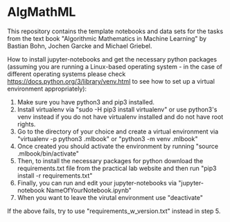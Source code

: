 # AlgMathML

This repository contains the template notebooks and data sets for the tasks from the text book "Algorithmic Mathematics in Machine Learning" by Bastian Bohn, Jochen Garcke and Michael Griebel.

How to install jupyter-notebooks and get the necessary python packages (assuming
you are running a Linux-based operating system - in the case of different operating systems please check https://docs.python.org/3/library/venv.html to see how to set up a virtual environment appropriately):

1. Make sure you have python3 and pip3 installed.
2. Install virtualenv via 
	"sudo -H pip3 install virtualenv"
   or use python3's venv instead if you do not have virtualenv installed and do
   not have root rights.
3. Go to the directory of your choice and create a virtual environment via
	"virtualenv -p python3 .mlbook"
	or
	"python3 -m venv .mlbook"
4. Once created you should activate the environment by running
	"source .mlbook/bin/activate"
5. Then, to install the necessary packages for python download the
   requirements.txt file from the practical lab website and then run
	"pip3 install -r requirements.txt"
6. Finally, you can run and edit your jupyter-notebooks via
	"jupyter-notebook NameOfYourNotebook.ipynb"
7. When you want to leave the virutal environment use
	"deactivate"

If the above fails, try to use "requirements_w_version.txt" instead in step 5.
